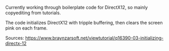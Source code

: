 Currently working through boilerplate code for DirectX12, so mainly copyediting from tutorials.

The code initializes DirectX12 with tripple buffering, then clears the screen pink on each frame.


Sources:
https://www.braynzarsoft.net/viewtutorial/q16390-03-initializing-directx-12
